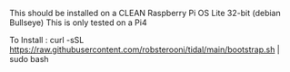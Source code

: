 
This should be installed on a CLEAN Raspberry Pi OS Lite 32-bit (debian Bullseye)
This is only tested on a Pi4

To Install :
curl -sSL https://raw.githubusercontent.com/robsterooni/tidal/main/bootstrap.sh | sudo bash


